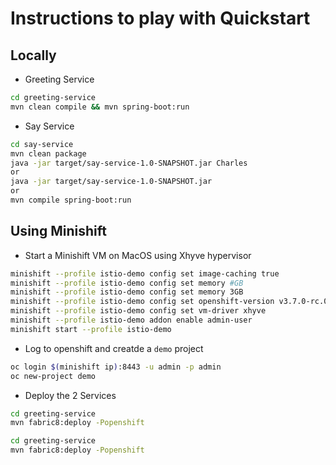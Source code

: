 # Instructions to play with Quickstart 

## Locally

- Greeting Service
```bash
cd greeting-service
mvn clean compile && mvn spring-boot:run
```

- Say Service
```bash
cd say-service
mvn clean package
java -jar target/say-service-1.0-SNAPSHOT.jar Charles
or 
java -jar target/say-service-1.0-SNAPSHOT.jar
or 
mvn compile spring-boot:run
```

## Using Minishift

- Start a Minishift VM on MacOS using Xhyve hypervisor
```bash
minishift --profile istio-demo config set image-caching true
minishift --profile istio-demo config set memory #GB
minishift --profile istio-demo config set memory 3GB
minishift --profile istio-demo config set openshift-version v3.7.0-rc.0
minishift --profile istio-demo config set vm-driver xhyve
minishift --profile istio-demo addon enable admin-user
minishift start --profile istio-demo
```

- Log to openshift and creatde a ``demo`` project
```bash
oc login $(minishift ip):8443 -u admin -p admin
oc new-project demo
```

- Deploy the 2 Services
```bash
cd greeting-service
mvn fabric8:deploy -Popenshift

cd greeting-service
mvn fabric8:deploy -Popenshift
```
